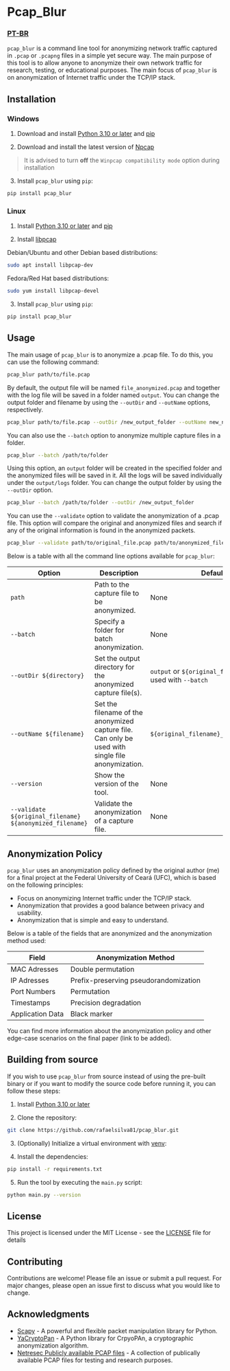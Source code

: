 # Pcap_Blur

### [PT-BR](README_pt.md)

`pcap_blur` is a command line tool for anonymizing network traffic captured in `.pcap` or `.pcapng` files in a simple yet secure way. The main purpose of this tool is to allow anyone to anonymize their own network traffic for research, testing, or educational purposes. The main focus of `pcap_blur` is on anonymization of Internet traffic under the TCP/IP stack.

## Installation

### Windows

1. Download and install [Python 3.10 or later](https://www.python.org/downloads/windows/) and [pip](https://pypi.org/project/pip/)

2. Download and install the latest version of [Npcap](https://nmap.org/npcap/)

> It is advised to turn **off** the `Winpcap compatibility mode` option during installation

3. Install `pcap_blur` using `pip`:

```bash
pip install pcap_blur
```

### Linux

1. Install [Python 3.10 or later](https://www.python.org/downloads/) and [pip](https://pypi.org/project/pip/)

2. Install [libpcap](https://www.tcpdump.org/)

Debian/Ubuntu and other Debian based distributions:

```bash
sudo apt install libpcap-dev
```

Fedora/Red Hat based distributions:

```bash
sudo yum install libpcap-devel
```

3. Install `pcap_blur` using `pip`:

```bash
pip install pcap_blur
```

## Usage

The main usage of `pcap_blur` is to anonymize a .pcap file. To do this, you can use the following command:

```bash
pcap_blur path/to/file.pcap
```

By default, the output file will be named `file_anonymized.pcap` and together with the log file will be saved in a folder named `output`. You can change the output folder and filename by using the `--outDir` and `--outName` options, respectively.

```bash
pcap_blur path/to/file.pcap --outDir /new_output_folder --outName new_name.pcap
```

You can also use the `--batch` option to anonymize multiple
capture files in a folder.

```bash
pcap_blur --batch /path/to/folder
```

Using this option, an `output` folder will be created in the specified folder and the anonymized files will be saved in it. All the logs will be saved individually under the `output/logs` folder. You can change the output folder by using the `--outDir` option.

```bash
pcap_blur --batch /path/to/folder --outDir /new_output_folder
```

You can use the `--validate` option to validate the anonymization of a .pcap file. This option will compare the original and anonymized files and search if any of the original information is found in the anonymized packets.

```bash
pcap_blur --validate path/to/original_file.pcap path/to/anonymized_file.pcap
```

Below is a table with all the command line options available for `pcap_blur`:

| Option                                                   | Description                                                                                       | Default                                                        |
| -------------------------------------------------------- | ------------------------------------------------------------------------------------------------- | -------------------------------------------------------------- |
| `path`                                                   | Path to the capture file to be anonymized.                                                        | None                                                           |
| `--batch`                                                | Specify a folder for batch anonymization.                                                         | None                                                           |
| `--outDir ${directory}`                                  | Set the output directory for the anonymized capture file(s).                                      | `output` or `${original_folder}/output` if used with `--batch` |
| `--outName ${filename}`                                  | Set the filename of the anonymized capture file. Can only be used with single file anonymization. | `${original_filename}_anonymized.pcap`                         |
| `--version`                                              | Show the version of the tool.                                                                     | None                                                           |
| `--validate ${original_filename} ${anonymized_filename}` | Validate the anonymization of a capture file.                                                     | None                                                           |

## Anonymization Policy

`pcap_blur` uses an anonymization policy defined by the original author (me) for a final project at the Federal University of Ceará (UFC), which is based on the following principles:

- Focus on anonymizing Internet traffic under the TCP/IP stack.
- Anonymization that provides a good balance between privacy and usability.
- Anonymization that is simple and easy to understand.

Below is a table of the fields that are anonymized and the anonymization method used:

| Field            | Anonymization Method                  |
| ---------------- | ------------------------------------- |
| MAC Adresses     | Double permutation                    |
| IP Adresses      | Prefix-preserving pseudorandomization |
| Port Numbers     | Permutation                           |
| Timestamps       | Precision degradation                 |
| Application Data | Black marker                          |

You can find more information about the anonymization policy and other edge-case scenarios on the final paper (link to be added).

## Building from source

If you wish to use `pcap_blur` from source instead of using the pre-built binary or if you want to modify the source code before running it, you can follow these steps:

1. Install [Python 3.10 or later](https://www.python.org/downloads/)

2. Clone the repository:

```bash
git clone https://github.com/rafaelsilva81/pcap_blur.git
```

3. (Optionally) Initialize a virtual environment with [venv](https://docs.python.org/3/library/venv.html):

4. Install the dependencies:

```bash
pip install -r requirements.txt
```

5. Run the tool by executing the `main.py` script:

```bash
python main.py --version
```

## License

This project is licensed under the MIT License - see the [LICENSE](LICENSE) file for details

## Contributing

Contributions are welcome! Please file an issue or submit a pull request. For major changes, please open an issue first to discuss what you would like to change.

## Acknowledgments

- [Scapy](https://scapy.net/) - A powerful and flexible packet manipulation library for Python.
- [YaCryptoPan](https://github.com/yacryptopan/yacryptopan) - A Python library for CrpyoPAn, a cryptographic anonymization algorithm.
- [Netresec Publicly available PCAP files](https://netresec.com/?page=public-pcap-files) - A collection of publically available PCAP files for testing and research purposes.
